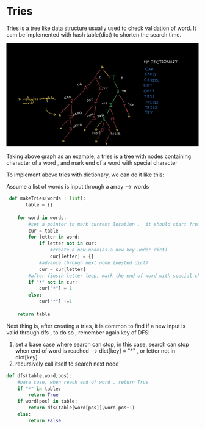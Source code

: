 # Tries

Tries is a tree like data structure usually used to check validation of word. It cam be implemented with hash table(dict) to shorten the search time.

![](../.gitbook/assets/image.png)

Taking above graph as an example, a tries is a tree with nodes containing character of a word , and mark end of a word with special character

To implement above tries with dictionary, we can do it like this:

Assume a list of words is input through a array --> words

```python
 def makeTries(words : list):
       table = {}
    
    for word in words:
        #set a pointer to mark current location ,  it should start from the root
        cur = table
        for letter in word:
            if letter not in cur:
                #create a new node(as a new key under dict)
                cur[letter] = {}
            #advance through next node (nested dict)
            cur = cur[letter]
        #after finsih letter loop, mark the end of word with special character
        if "*" not in cur:
            cur["*"] = 1
        else:
            cur["*"] +=1
        
    return table
```



Next thing is, after creating a tries, it is common to find if a new input is valid through dfs , to do so , remember again key of DFS:

1. set a base case where search can stop, in this case, search can stop when end of word is reached --> dict\[key] = "\*" , or letter not in dict\[key]
2. recursively call itself to search next node

```python
def dfs(table,word,pos):
    #base case, when reach end of word , return True
    if "*" in table:
        return True
    if word[pos] in table:
        return dfs(table[word[pos]],word,pos+1)
    else:
        return False
```






